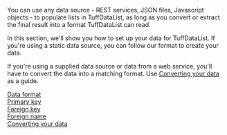 You can use any data source - REST services, JSON files, Javascript objects - 
to populate lists in TuffDataList, as long as you convert or extract the final result
into a format TuffDataList can read.

In this section, we'll show you how to set up your data for TuffDataList.
If you're using a static data source, you can follow our format to create your data.

If you're using a supplied data source or data from a web service, you'll have to
convert the data into a matching format. Use <a href="#Converting-your-data">Converting your data</a> 
as a guide.

<a href="#Data-format">Data format</a>    
<a href="#Primary-key">Primary key</a>    
<a href="#Foreign-key">Foreign key</a>    
<a href="#Foreign-name">Foreign name</a>    
<a href="#Converting-your-data">Converting your data</a>    